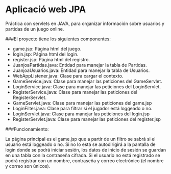 # Aplicació web JPA

Práctica con servlets en JAVA, para organizar información sobre usuarios y partidas de un juego online.

###El proyecto tiene los siguientes componentes:

* game.jsp: Página html del juego.
* login.jsp: Página html del login.
* register.jsp: Página html del registro.
* JuanjoaPartidas.java: Entidad para manejar la tabla de Partidas.
* JuanjoaUsuarios.java: Entidad para manejar la tabla de Usuarios.
* WebAppListener.java: Clase para cargar el contexto.
* GameService.java: Clase para manejar las peticiones del GameServlet.
* LoginService.java: Clase para manejar las peticiones del LoginServlet.
* RegisterService.java: Clase para manejar las peticiones del RegisterServlet.
* GameServlet.java: Clase para manejar las peticiones del game.jsp
* LoginFilter.java: Clase para filtrar si el jugador está loggeado o no.
* LoginServlet.java: Clase para manejar las peticiones del login.jsp
* RegisterServlet.java: Clase para manejar las peticiones del register.jsp

###Funcionamiento:

La página principal es el game.jsp que a partir de un filtro se sabrá si el usuario está loggeado o no. 
Si no lo está se autodirigirá a la pantalla de login donde se podrá iniciar sesión, los datos de inicio de sesión se guardan en una tabla con la contraseña cifrada. 
Si el usuario no está registrado se podrá registrar con un nombre, contraseña y correo electrónico (el nombre y correo son únicos).
